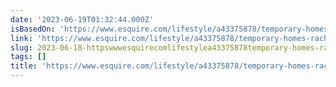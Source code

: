 ```yaml
---
date: '2023-06-19T01:32:44.000Z'
isBasedOn: 'https://www.esquire.com/lifestyle/a43375878/temporary-homes-rachel-heng/'
link: 'https://www.esquire.com/lifestyle/a43375878/temporary-homes-rachel-heng/'
slug: 2023-06-18-httpswwwesquirecomlifestylea43375878temporary-homes-rachel-heng
tags: []
title: 'https://www.esquire.com/lifestyle/a43375878/temporary-homes-rachel-heng/'
---
```


